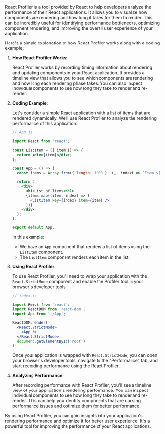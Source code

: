 React Profiler is a tool provided by React to help developers analyze the performance of their React applications. It allows you to visualize how components are rendering and how long it takes for them to render. This can be incredibly useful for identifying performance bottlenecks, optimizing component rendering, and improving the overall user experience of your application.

Here's a simple explanation of how React Profiler works along with a coding example:

1. **How React Profiler Works**:

   React Profiler works by recording timing information about rendering and updating components in your React application. It provides a timeline view that allows you to see which components are rendering and how long each rendering phase takes. You can also inspect individual components to see how long they take to render and re-render.

2. **Coding Example**:

   Let's consider a simple React application with a list of items that are rendered dynamically. We'll use React Profiler to analyze the rendering performance of this application.

   ```jsx
   // App.js

   import React from 'react';

   const ListItem = ({ item }) => {
     return <div>{item}</div>;
   };

   const App = () => {
     const items = Array.from({ length: 1000 }, (_, index) => `Item ${index}`);

     return (
       <div>
         <h1>List of Items</h1>
         {items.map((item, index) => (
           <ListItem key={index} item={item} />
         ))}
       </div>
     );
   };

   export default App;
   ```

   In this example:

   - We have an `App` component that renders a list of items using the `ListItem` component.
   - The `ListItem` component renders each item in the list.

3. **Using React Profiler**:

   To use React Profiler, you'll need to wrap your application with the `React.StrictMode` component and enable the Profiler tool in your browser's developer tools.

   ```jsx
   // index.js

   import React from 'react';
   import ReactDOM from 'react-dom';
   import App from './App';

   ReactDOM.render(
     <React.StrictMode>
       <App />
     </React.StrictMode>,
     document.getElementById('root')
   );
   ```

   Once your application is wrapped with `React.StrictMode`, you can open your browser's developer tools, navigate to the "Performance" tab, and start recording performance using the React Profiler.

4. **Analyzing Performance**:

   After recording performance with React Profiler, you'll see a timeline view of your application's rendering performance. You can inspect individual components to see how long they take to render and re-render. This can help you identify components that are causing performance issues and optimize them for better performance.

By using React Profiler, you can gain insights into your application's rendering performance and optimize it for better user experience. It's a powerful tool for improving the performance of your React applications.
